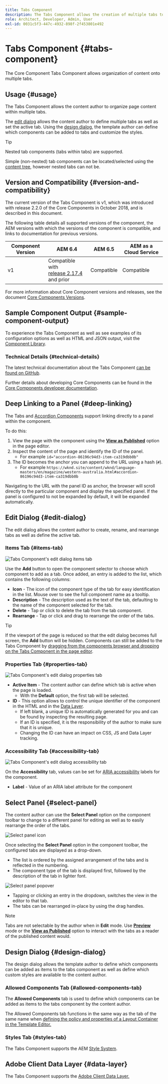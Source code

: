 ```yaml
---
title: Tabs Component
description: The Tabs Component allows the creation of multiple tabs to arrange content on a page.
role: Architect, Developer, Admin, User
exl-id: 0031c5f3-447c-4932-898f-2f453801e492
---
```

# Tabs Component {#tabs-component}

The Core Component Tabs Component allows organization of content onto multiple tabs.

## Usage {#usage}

The Tabs Component allows the content author to organize page content within multiple tabs.

The [edit dialog](#edit-dialog) allows the content author to define multiple tabs as well as set the active tab. Using the [design dialog](#design-dialog), the template author can define which components can be added to tabs and customize the styles.

>[!TIP]
>
>Nested tab components (tabs within tabs) are supported.
>
>Simple (non-nested) tab components can be located/selected using the [content tree](https://experienceleague.adobe.com/docs/experience-manager-cloud-service/sites/authoring/fundamentals/environment-tools.html#content-tree), however nested tabs can not be.

## Version and Compatibility {#version-and-compatibility}

The current version of the Tabs Component is v1, which was introduced with release 2.2.0 of the Core Components in October 2018, and is described in this document.

The following table details all supported versions of the component, the AEM versions with which the versions of the component is compatible, and links to documentation for previous versions.

|Component Version|AEM 6.4|AEM 6.5|AEM as a Cloud Service|
|--- |--- |--- |---|
|v1|Compatible with<br>[release 2.17.4](/help/versions.md) and prior|Compatible|Compatible|

For more information about Core Component versions and releases, see the document [Core Components Versions](/help/versions.md).

## Sample Component Output {#sample-component-output}

To experience the Tabs Component as well as see examples of its configuration options as well as HTML and JSON output, visit the [Component Library](https://adobe.com/go/aem_cmp_library_tabs).

### Technical Details {#technical-details}

The latest technical documentation about the Tabs Component [can be found on GitHub](https://adobe.com/go/aem_cmp_tech_tabs_v1).

Further details about developing Core Components can be found in the [Core Components developer documentation](/help/developing/overview.md).

## Deep Linking to a Panel {#deep-linking}

The Tabs and [Accordion Components](accordion.md) support linking directly to a panel within the component.

To do this:

1. View the page with the component using the **[View as Published](https://experienceleague.adobe.com/docs/experience-manager-cloud-service/sites/authoring/fundamentals/editing-content.html#view-as-published)** option in the page editor.
1. Inspect the content of the page and identify the ID of the panel.
   * For example `id="accordion-86196c94d3-item-ca319dbb0b"`
1. The ID becomes the anchor you can append to the URL using a hash (`#`).
   * For example `https://wknd.site/content/wknd/language-masters/en/magazine/western-australia.html#accordion-86196c94d3-item-ca319dbb0b`

Navigating to the URL with the panel ID as anchor, the browser will scroll directly to the particular component and display the specified panel. If the panel is configured to not be expanded by default, it will be expanded automatically.

## Edit Dialog {#edit-dialog}

The edit dialog allows the content author to create, rename, and rearrange tabs as well as define the active tab.

### Items Tab {#items-tab}

![Tabs Component's edit dialog items tab](/help/assets/tabs-edit-items.png)

Use the **Add** button to open the component selector to choose which component to add as a tab. Once added, an entry is added to the list, which contains the following columns:

* **Icon** - The icon of the component type of the tab for easy identification in the list. Mouse over to see the full component name as a tooltip.
* **Description** - The description used as the text of the tab, defaulting to the name of the component selected for the tab.
* **Delete** - Tap or click to delete the tab from the tab component.
* **Rearrange** - Tap or click and drag to rearrange the order of the tabs.

>[!TIP]
>
>If the viewport of the page is reduced so that the edit dialog becomes full screen, the **Add** button will be hidden. Components can still be added to the Tabs Component by [dragging from the components browser and dropping on the Tabs Component in the page editor](https://experienceleague.adobe.com/docs/experience-manager-cloud-service/sites/authoring/fundamentals/editing-content.html#inserting-a-component).

### Properties Tab {#properties-tab}

![Tabs Component's edit dialog properties tab](/help/assets/tabs-edit-properties.png)

* **Active Item** - The content author can define which tab is active when the page is loaded. 
  * With the **Default** option, the first tab will be selected.
* **ID** - This option allows to control the unique identifier of the component in the HTML and in the [Data Layer](/help/developing/data-layer/overview.md).
  * If left blank, a unique ID is automatically generated for you and can be found by inspecting the resulting page.
  * If an ID is specified, it is the responsibility of the author to make sure that it is unique.
  * Changing the ID can have an impact on CSS, JS and Data Layer tracking.

### Accessibility Tab {#accessibility-tab}

![Tabs Component's edit dialog accessibility tab](/help/assets/tabs-edit-accessibility.png)

On the **Accessibility** tab, values can be set for [ARIA accessibility](https://www.w3.org/WAI/standards-guidelines/aria/) labels for the component.

* **Label** - Value of an ARIA label attribute for the component

## Select Panel {#select-panel}

The content author can use the **Select Panel** option on the component toolbar to change to a different panel for editing as well as to easily rearrange the order of the tabs.

![Select panel icon](/help/assets/select-panel-icon.png)

Once selecting the **Select Panel** option in the component toolbar, the configured tabs are displayed as a drop-down.

* The list is ordered by the assigned arrangement of the tabs and is reflected in the numbering.
* The component type of the tab is displayed first, followed by the description of the tab in lighter font.

![Select panel popover](/help/assets/select-panel-popover.png)

* Tapping or clicking an entry in the dropdown, switches the view in the editor to that tab.
* The tabs can be rearranged in-place by using the drag handles.

>[!NOTE]
>
>Tabs are not selectable by the author when in **Edit** mode. Use **[Preview](https://experienceleague.adobe.com/docs/experience-manager-cloud-service/sites/authoring/fundamentals/editing-content.html#preview-mode)** mode or the **[View as Published](https://experienceleague.adobe.com/docs/experience-manager-cloud-service/sites/authoring/fundamentals/editing-content.html#view-as-published)** option to interact with the tabs as a reader of the published content would.

## Design Dialog {#design-dialog}

The design dialog allows the template author to define which components can be added as items to the tabs component as well as define which custom styles are available to the content author.

### Allowed Components Tab {#allowed-components-tab}

The **Allowed Components** tab is used to define which components can be added as items to the tabs component by the content author.

The Allowed Components tab functions in the same way as the tab of the same name when [defining the policy and properties of a Layout Container in the Template Editor.](https://experienceleague.adobe.com/docs/experience-manager-cloud-service/sites/authoring/features/templates.html)

### Styles Tab {#styles-tab}

The Tabs Component supports the AEM [Style System](/help/get-started/authoring.md#component-styling).

## Adobe Client Data Layer {#data-layer}

The Tabs Component supports the [Adobe Client Data Layer.](/help/developing/data-layer/overview.md)
